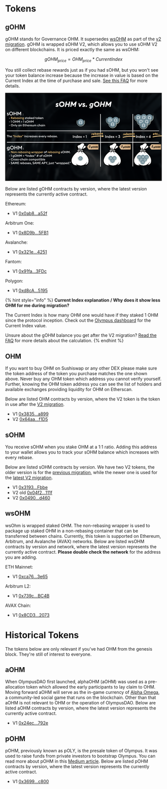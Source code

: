 # Tokens

## gOHM

gOHM stands for Governance OHM. It supersedes [wsOHM](#wsohm) as part of the [v2
migration](../basics/migration.md). gOHM is wrapped sOHM V2, which allows you to
use sOHM V2 on different blockchains. It is priced exactly the same as wsOHM:

$$
gOHM_{price} = OHM_{price} * CurrentIndex
$$

You still collect rebase rewards just as if you had sOHM, but you won't see your
token balance increase because the increase in value is based on the Current Index
at the time of purchase and sale. [See this FAQ](../basics/basics.md#how-do-i-track-my-rebase-rewards)
for more details.

![gOHM](g-OHMsplainer2-01-01-01-01.png)

Below are listed gOHM contracts by version, where the latest version represents
the currently active contract.

Ethereum:

* V1 [0x0ab8...a52f](https://etherscan.io/address/0x0ab87046fBb341D058F17CBC4c1133F25a20a52f)

Arbitrum One:

* V1 [0x8D9b...5FB1](https://arbiscan.io/token/0x8D9bA570D6cb60C7e3e0F31343Efe75AB8E65FB1)

Avalanche:

* V1 [0x321e...4251](https://snowtrace.io/token/0x321e7092a180bb43555132ec53aaa65a5bf84251)

Fantom:

* V1 [0x91fa...3FDc](https://ftmscan.com/token/0x91fa20244Fb509e8289CA630E5db3E9166233FDc)

Polygon:

* V1 [0xd8cA...5195](https://polygonscan.com/token/0xd8cA34fd379d9ca3C6Ee3b3905678320F5b45195)

{% hint style="info" %}
**Current Index explanation / Why does it show less OHM for me during migration?**

The Current Index is how many OHM one would have if they staked 1 OHM since the
protocol inception. Check out the [Olympus dashboard](https://app.olympusdao.finance/#/dashboard)
for the Current Index value.

Unsure about the gOHM balance you get after the V2 migration? [Read the FAQ](../basics/migration.md#can-you-walk-me-through-an-example-of-how-much-gohm-i-can-expect-from-the-migration)
for more details about the calculation.
{% endhint %}

## OHM

If you want to buy OHM on Sushiswap or any other DEX please make sure the token address of the token you purchase matches the one shown above. Never buy any OHM token which address you cannot verify yourself. Further, knowing the OHM token address you can see the list of holders and available exchanges providing liquidity for OHM on Etherscan.

Below are listed OHM contracts by version, where the V2 token is the token in use
after the [V2 migration](https://olympusdao.medium.com/introducing-olympus-v2-c4ade14e9fe).

* V1 [0x3835...a899](https://etherscan.io/address/0x383518188c0c6d7730d91b2c03a03c837814a899)
* V2 [0x64aa...f1D5](https://etherscan.io/address/0x64aa3364F17a4D01c6f1751Fd97C2BD3D7e7f1D5)

## sOHM

You receive sOHM when you stake OHM at a 1:1 ratio. Adding this address to your wallet allows you to track your sOHM balance which increases with every rebase.

Below are listed sOHM contracts by version. We have two V2 tokens, the older version
is for the [previous migration](https://olympusdao.medium.com/olympus-v1-1-whats-in-it-293843a8d4dc),
while the newer one is used for the [latest V2 migration](https://olympusdao.medium.com/introducing-olympus-v2-c4ade14e9fe).

* V1 [0x3193...Fbbe](https://etherscan.io/address/0x31932E6e45012476ba3A3A4953cbA62AeE77Fbbe)
* V2 old [0x04f2...111f](https://etherscan.io/address/0x04f2694c8fcee23e8fd0dfea1d4f5bb8c352111f)
* V2 [0x0490...d460](https://etherscan.io/address/0x04906695D6D12CF5459975d7C3C03356E4Ccd460)

## wsOHM

wsOhm is wrapped staked OHM.  The non-rebasing wrapper is used to package up staked
OHM in a non-rebasing container that can be transferred between chains.  Currently,
this token is supported on Ethereum, Arbitrum, and Avalanche (AVAX) networks.
Below are listed wsOHM contracts by version and network, where the latest version
represents the currently active contract. **Please double check the network** for
the address you are adding.

ETH Mainnet:

* V1 [0xca76...3e65](https://etherscan.io/address/0xca76543cf381ebbb277be79574059e32108e3e65)

Arbitrum L2:

* V1 [0x739c...BC4B](https://arbiscan.io/token/0x739ca6d71365a08f584c8fc4e1029045fa8abc4b)

AVAX Chain:

* V1 [0x8CD3...2073](https://cchain.explorer.avax.network/token/0x8CD309e14575203535EF120b5b0Ab4DDeD0C2073)

# Historical Tokens

The tokens below are only relevant if you've had OHM from the genesis block.  They're still of interest to everyone.

## aOHM

When OlympusDAO first launched, alphaOHM \(aOHM\) was used as a pre-allocation token which allowed the early participants to lay claim to OHM. Moving forward aOHM will serve as the in-game currency of [Alpha Omega](https://medium.com/@alpha_omega/alpha-omega-a-tale-of-two-cities-80a94966376b), a community-led social game that runs on the blockchain. Other than that aOHM is not relevant to OHM or the operation of OlympusDAO. Below are listed aOHM contracts by version, where the latest version represents the currently active contract.

* V1 [0x24ec...792e](https://etherscan.io/address/0x24ecfd535675f36ba1ab9c5d39b50dc097b0792e)

## pOHM

pOHM, previously known as pOLY, is the presale token of Olympus. It was used to raise funds from private investors to bootstrap Olympus. You can read more about pOHM in this [Medium article](https://olympusdao.medium.com/what-is-poh-16b2c38a6cd6). Below are listed pOHM contracts by version, where the latest version represents the currently active contract.

* V1 [0x3699...c800](https://etherscan.io/token/0x36994486c6e97c170065899d8659a28d7371c800)
